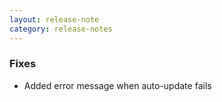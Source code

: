```yaml
---
layout: release-note
category: release-notes
---
```


### Fixes

- Added error message when auto-update fails

